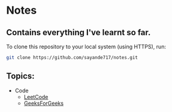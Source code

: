 # Notes

## Contains everything I've learnt so far.

To clone this repository to your local system (using HTTPS), run:
```bash
git clone https://github.com/sayande717/notes.git
```

## Topics:
- Code
    - [LeetCode](./code/leetcode/)
    - [GeeksForGeeks](./code/geeksforgeeks/)
